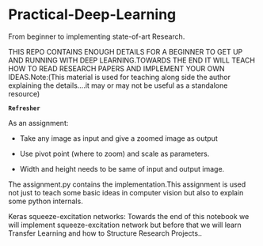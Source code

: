 # Practical-Deep-Learning
From beginner to implementing state-of-art Research.

THIS REPO CONTAINS ENOUGH DETAILS FOR A BEGINNER TO GET UP AND RUNNING WITH DEEP LEARNING.TOWARDS THE END IT WILL TEACH HOW TO READ RESEARCH PAPERS AND IMPLEMENT YOUR OWN IDEAS.Note:(This material is used for teaching along side the author explaining the details....it may or may not be useful as a standalone resource)

**`Refresher`**

As an assignment:

* Take any image as input and give a zoomed image as output

* Use pivot point (where to zoom) and scale as parameters.

* Width and height needs to be same of input and output image.

The assignment.py contains the implementation.This assignment is used not just to teach some basic ideas in computer vision but also to explain some python internals.

Keras squeeze-excitation networks:
Towards the end of this notebook we will implement squeeze-excitation network but before that we will learn Transfer Learning and how to Structure Research Projects..



